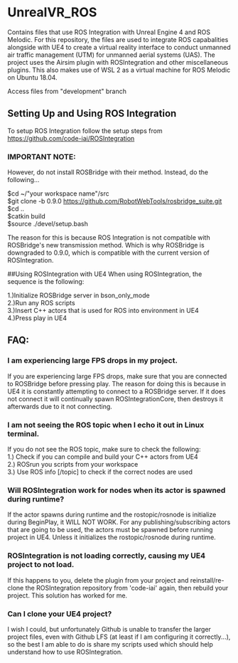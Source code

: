 # UnrealVR_ROS
Contains files that use ROS Integration with Unreal Engine 4 and ROS Melodic. For this repository, the files are used to integrate ROS capabalities alongside with UE4 to create a virtual reality interface to conduct unmanned air traffic management (UTM) for unmanned aerial systems (UAS). The project uses the Airsim plugin with ROSIntegration and other miscellaneous plugins. This also makes use of WSL 2 as a virtual machine for ROS Melodic on Ubuntu 18.04. <br/>

Access files from "development" branch

## Setting Up and Using ROS Integration
To setup ROS Integration follow the setup steps from https://github.com/code-iai/ROSIntegration

### IMPORTANT NOTE:
However, do not install ROSBridge with their method. Instead, do the following...<br/>

$cd ~/"your workspace name"/src<br/>
$git clone -b 0.9.0 https://github.com/RobotWebTools/rosbridge_suite.git<br/>
$cd ..<br/>
$catkin build<br/>
$source ./devel/setup.bash<br/>

The reason for this is because ROS Integration is not compatible with ROSBridge's new transmission method. Which is why ROSBridge is downgraded to 0.9.0, which is compatible with the current version of ROSIntegration.

##Using ROSIntegration with UE4
When using ROSIntegration, the sequence is the following:

1.)Initialize ROSBridge server in bson_only_mode<br/>
2.)Run any ROS scripts<br/>
3.)Insert C++ actors that is used for ROS into environment in UE4<br/>
4.)Press play in UE4<br/>

## FAQ:
### I am experiencing large FPS drops in my project.
If you are experiencing large FPS drops, make sure that you are connected to ROSBridge before pressing play. The reason for doing this is because in UE4 it is constantly attempting to connect to a ROSBridge server. If it does not connect it will continually spawn ROSIntegrationCore, then destroys it afterwards due to it not connecting.
### I am not seeing the ROS topic when I echo it out in Linux terminal.
If you do not see the ROS topic, make sure to check the following:<br/>
1.) Check if you can compile and build your C++ actors from UE4<br/>
2.) ROSrun you scripts from your workspace<br/>
3.) Use ROS info [/topic] to check if the correct nodes are used<br/>
### Will ROSIntegration work for nodes when its actor is spawned during runtime?
If the actor spawns during runtime and the rostopic/rosnode is initialize during BeginPlay, it WILL NOT WORK. For any publishing/subscribing actors that are going to be used, the actors must be spawned before running project in UE4. Unless it initializes the rostopic/rosnode during runtime. 
### ROSIntegration is not loading correctly, causing my UE4 project to not load.
If this happens to you, delete the plugin from your project and reinstall/re-clone the ROSIntegration repository from 'code-iai' again, then rebuild your project. This solution has worked for me.
### Can I clone your UE4 project?
I wish I could, but unfortunately Github is unable to transfer the larger project files, even with Github LFS (at least if I am configuring it correctly...), so the best I am able to do is share my scripts used which should help understand how to use ROSIntegration.
